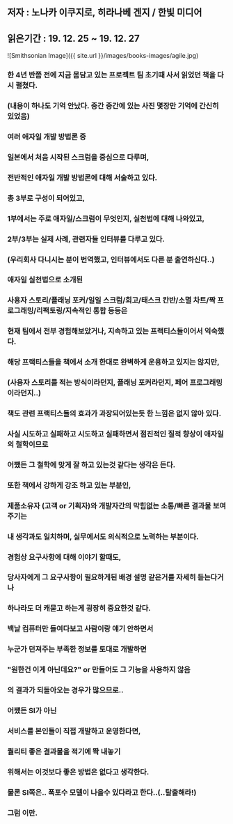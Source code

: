## 저자 : 노나카 이쿠지로, 히라나베 겐지 / 한빛 미디어

## 읽은기간 : 19. 12. 25  ~ 19. 12. 27

![Smithsonian Image]({{ site.url }}/images/books-images/agile.jpg)


### 한 4년 반쯤 전에 지금 몸담고 있는 프로젝트 팀 초기때 사서 읽었던 책을 다시 펼쳤다.

### (내용이 하나도 기억 안났다. 중간 중간에 있는 사진 몇장만 기억에 간신히 있었음)

### 여러 애자일 개발 방법론 중

### 일본에서 처음 시작된 스크럼을 중심으로 다루며,

### 전반적인 애자일 개발 방법론에 대해 서술하고 있다.

### 총 3부로 구성이 되어있고,

### 1부에서는 주로 애자일/스크럼이 무엇인지, 실천법에 대해 나와있고,

### 2부/3부는 실제 사례, 관련자들 인터뷰를 다루고 있다.

### (우리회사 다니시는 분이 번역했고, 인터뷰에서도 다른 분 출연하신다..)


### 애자일 실천법으로 소개된

### 사용자 스토리/플래닝 포커/일일 스크럼/회고/태스크 칸반/소멸 차트/짝 프로그래밍/리팩토링/지속적인 통합 등등은

### 현재 팀에서 전부 경험해보았거나, 지속하고 있는 프랙티스들이어서 익숙했다.


### 해당 프랙티스들을 책에서 소개 한대로 완벽하게 운용하고 있지는 않지만,

### (사용자 스토리를 적는 방식이라던지, 플래닝 포커라던지, 페어 프로그래밍이라던지..)

### 책도 관련 프랙티스들의 효과가 과장되어있는듯 한 느낌은 없지 않아 있다.


### 사실 시도하고 실패하고 시도하고 실패하면서 점진적인 질적 향상이 애자일의 철학이므로

### 어쨌든 그 철학에 맞게 잘 하고 있는것 같다는 생각은 든다.


### 또한 책에서 강하게 강조 하고 있는 부분인,

### 제품소유자 (고객 or 기획자)와 개발자간의 막힘없는 소통/빠른 결과물 보여주기는

### 내 생각과도 일치하며, 실무에서도 의식적으로 노력하는 부분이다.


### 경험상 요구사항에 대해 이야기 할때도,

### 당사자에게 그 요구사항이 필요하게된 배경 설명 같은거를 자세히 듣는다거나

### 하나라도 더 캐묻고 하는게 굉장히 중요한것 같다.


### 백날 컴퓨터만 들여다보고 사람이랑 얘기 안하면서

### 누군가 던져주는 부족한 정보를 토대로 개발하면

### "원한건 이게 아닌데요?" or 만들어도 그 기능을 사용하지 않음

### 의 결과가 되돌아오는 경우가 많으므로..


### 어쨌든 SI가 아닌

### 서비스를 본인들이 직접 개발하고 운영한다면,

### 퀄리티 좋은 결과물을 적기에 똭 내놓기

### 위해서는 이것보다 좋은 방법은 없다고 생각한다.

### 물론 SI쪽은.. 폭포수 모델이 나을수 있다라고 한다..(..탈출해라!)


### 그럼 이만.